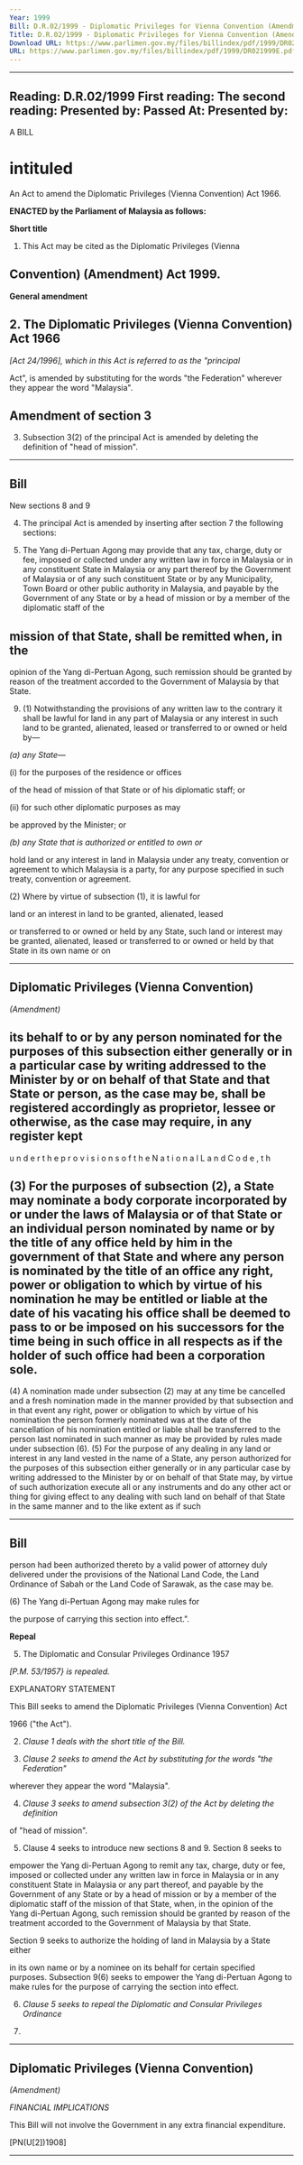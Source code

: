```yaml
---
Year: 1999
Bill: D.R.02/1999 - Diplomatic Privileges for Vienna Convention (Amendment) Bill 1999 (Passed)
Title: D.R.02/1999 - Diplomatic Privileges for Vienna Convention (Amendment) Bill 1999 (Passed)
Download URL: https://www.parlimen.gov.my/files/billindex/pdf/1999/DR021999E.pdf
URL: https://www.parlimen.gov.my/files/billindex/pdf/1999/DR021999E.pdf
---
```

---
Reading:
D.R.02/1999
First reading:
The second reading:
Presented by:
Passed At:
Presented by:
---

A BILL

# intituled

An Act to amend the Diplomatic Privileges (Vienna Convention)
Act 1966.

**ENACTED by the Parliament of Malaysia as follows:**

**Short title**

1. This Act may be cited as the Diplomatic Privileges (Vienna
## Convention) (Amendment) Act 1999.

**General amendment**

## 2. The Diplomatic Privileges (Vienna Convention) Act 1966

_[Act 24/1996], which in this Act is referred to as the "principal_

Act", is amended by substituting for the words "the Federation"
wherever they appear the word "Malaysia".

## Amendment of section 3

 3. Subsection 3(2) of the principal Act is amended by deleting
the definition of "head of mission".


-----

## Bill

New sections 8 and 9

4. The principal Act is amended by inserting after section 7 the
following sections:

8. The Yang di-Pertuan Agong may provide that any tax,
charge, duty or fee, imposed or collected under any written
law in force in Malaysia or in any constituent State in
Malaysia or any part thereof by the Government of Malaysia
or of any such constituent State or by any Municipality,
Town Board or other public authority in Malaysia, and
payable by the Government of any State or by a head of
mission or by a member of the diplomatic staff of the
## mission of that State, shall be remitted when, in the
opinion of the Yang di-Pertuan Agong, such remission
should be granted by reason of the treatment accorded to
the Government of Malaysia by that State.

9. (1) Notwithstanding the provisions of any written law
to the contrary it shall be lawful for land in any part of
Malaysia or any interest in such land to be granted,
alienated, leased or transferred to or owned or held by—

_(a) any State—_

(i) for the purposes of the residence or offices

of the head of mission of that State or of
his diplomatic staff; or

(ii) for such other diplomatic purposes as may

be approved by the Minister; or

_(b) any State that is authorized or entitled to own or_

hold land or any interest in land in Malaysia under
any treaty, convention or agreement to which
Malaysia is a party, for any purpose specified in
such treaty, convention or agreement.

(2) Where by virtue of subsection (1), it is lawful for

land or an interest in land to be granted, alienated, leased

or transferred to or owned or held by any State, such land
or interest may be granted, alienated, leased or transferred
to or owned or held by that State in its own name or on


-----

## Diplomatic Privileges (Vienna Convention)
_(Amendment)_

## its behalf to or by any person nominated for the purposes of this subsection either generally or in a particular case by writing addressed to the Minister by or on behalf of that State and that State or person, as the case may be, shall be registered accordingly as proprietor, lessee or otherwise, as the case may require, in any register kept

u n d e r t h e p r o v i s i o n s o f t h e N a t i o n a l L a n d C o d e , t h

## (3) For the purposes of subsection (2), a State may nominate a body corporate incorporated by or under the laws of Malaysia or of that State or an individual person nominated by name or by the title of any office held by him in the government of that State and where any person is nominated by the title of an office any right, power or obligation to which by virtue of his nomination he may be entitled or liable at the date of his vacating his office shall be deemed to pass to or be imposed on his successors for the time being in such office in all respects as if the holder of such office had been a corporation sole.
 (4) A nomination made under subsection (2) may at any time be cancelled and a fresh nomination made in the manner provided by that subsection and in that event any right, power or obligation to which by virtue of his nomination the person formerly nominated was at the date of the cancellation of his nomination entitled or liable shall be transferred to the person last nominated in such manner as may be provided by rules made under subsection (6).
 (5) For the purpose of any dealing in any land or interest in any land vested in the name of a State, any person authorized for the purposes of this subsection either generally or in any particular case by writing addressed to the Minister by or on behalf of that State may, by virtue of such authorization execute all or any instruments and do any other act or thing for giving effect to any dealing with such land on behalf of that State in the same manner and to the like extent as if such


-----

## Bill

person had been authorized thereto by a valid power of
attorney duly delivered under the provisions of the National
Land Code, the Land Ordinance of Sabah or the Land
Code of Sarawak, as the case may be.

(6) The Yang di-Pertuan Agong may make rules for

the purpose of carrying this section into effect.".

**Repeal**

5. The Diplomatic and Consular Privileges Ordinance 1957

_[P.M. 53/1957} is repealed._

EXPLANATORY STATEMENT

This Bill seeks to amend the Diplomatic Privileges (Vienna Convention) Act

1966 ("the Act").

2. _Clause 1 deals with the short title of the Bill._

3. _Clause 2 seeks to amend the Act by substituting for the words "the Federation"_

wherever they appear the word "Malaysia".

4. _Clause 3 seeks to amend subsection 3(2) of the Act by deleting the definition_

of "head of mission".

5. Clause 4 seeks to introduce new sections 8 and 9. Section 8 seeks to

empower the Yang di-Pertuan Agong to remit any tax, charge, duty or fee,
imposed or collected under any written law in force in Malaysia or in any
constituent State in Malaysia or any part thereof, and payable by the Government
of any State or by a head of mission or by a member of the diplomatic staff
of the mission of that State, when, in the opinion of the Yang di-Pertuan Agong,
such remission should be granted by reason of the treatment accorded to the
Government of Malaysia by that State.

Section 9 seeks to authorize the holding of land in Malaysia by a State either

in its own name or by a nominee on its behalf for certain specified purposes.
Subsection 9(6) seeks to empower the Yang di-Pertuan Agong to make rules
for the purpose of carrying the section into effect.

6. _Clause 5 seeks to repeal the Diplomatic and Consular Privileges Ordinance_

1957.


-----

## Diplomatic Privileges (Vienna Convention)

_(Amendment)_

_FINANCIAL_ _IMPLICATIONS_

This Bill will not involve the Government in any extra financial expenditure.

[PN(U[2])1908]


-----

